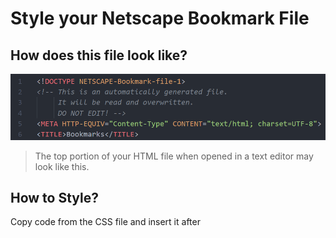 # Style your Netscape Bookmark File

## How does this file look like?
<img src="./assets/Screenshot (513).png">

>The top portion of your HTML file when opened in a text editor may look like this.

## How to Style?
Copy code from the CSS file and insert it after <pre style="inline-block"><TITLE></pre> tag in your HTML file as follows:
<pre>
<STYLE>
  //css code
</STYLE>
</pre>
